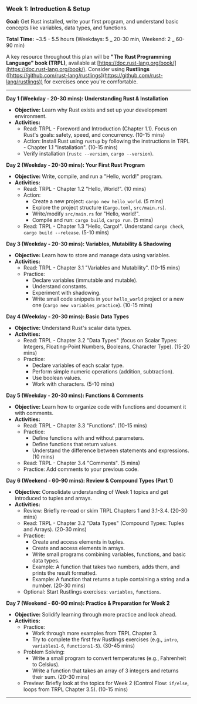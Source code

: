 ### Week 1: Introduction & Setup

**Goal:** Get Rust installed, write your first program, and understand basic concepts like variables, data types, and functions.

**Total Time:** ~3.5 - 5.5 hours (Weekdays: 5 _ 20-30 min, Weekend: 2 _ 60-90 min)

A key resource throughout this plan will be **"The Rust Programming Language" book (TRPL)**, available at [https://doc.rust-lang.org/book/](https://doc.rust-lang.org/book/). Consider using **Rustlings** ([https://github.com/rust-lang/rustlings](https://github.com/rust-lang/rustlings)) for exercises once you're comfortable.

---

**Day 1 (Weekday - 20-30 mins): Understanding Rust & Installation**

- **Objective:** Learn why Rust exists and set up your development environment.
- **Activities:**
  - Read: TRPL - Foreword and Introduction (Chapter 1.1). Focus on Rust's goals: safety, speed, and concurrency. (10-15 mins)
  - Action: Install Rust using `rustup` by following the instructions in TRPL - Chapter 1.1 "Installation". (10-15 mins)
  - Verify installation (`rustc --version`, `cargo --version`).

**Day 2 (Weekday - 20-30 mins): Your First Rust Program**

- **Objective:** Write, compile, and run a "Hello, world!" program.
- **Activities:**
  - Read: TRPL - Chapter 1.2 "Hello, World!". (10 mins)
  - Action:
    - Create a new project: `cargo new hello_world`. (5 mins)
    - Explore the project structure (`Cargo.toml`, `src/main.rs`).
    - Write/modify `src/main.rs` for "Hello, world!".
    - Compile and run: `cargo build`, `cargo run`. (5 mins)
  - Read: TRPL - Chapter 1.3 "Hello, Cargo!". Understand `cargo check`, `cargo build --release`. (5-10 mins)

**Day 3 (Weekday - 20-30 mins): Variables, Mutability & Shadowing**

- **Objective:** Learn how to store and manage data using variables.
- **Activities:**
  - Read: TRPL - Chapter 3.1 "Variables and Mutability". (10-15 mins)
  - Practice:
    - Declare variables (immutable and mutable).
    - Understand constants.
    - Experiment with shadowing.
    - Write small code snippets in your `hello_world` project or a new one (`cargo new variables_practice`). (10-15 mins)

**Day 4 (Weekday - 20-30 mins): Basic Data Types**

- **Objective:** Understand Rust's scalar data types.
- **Activities:**
  - Read: TRPL - Chapter 3.2 "Data Types" (focus on Scalar Types: Integers, Floating-Point Numbers, Booleans, Character Type). (15-20 mins)
  - Practice:
    - Declare variables of each scalar type.
    - Perform simple numeric operations (addition, subtraction).
    - Use boolean values.
    - Work with characters. (5-10 mins)

**Day 5 (Weekday - 20-30 mins): Functions & Comments**

- **Objective:** Learn how to organize code with functions and document it with comments.
- **Activities:**
  - Read: TRPL - Chapter 3.3 "Functions". (10-15 mins)
  - Practice:
    - Define functions with and without parameters.
    - Define functions that return values.
    - Understand the difference between statements and expressions. (10 mins)
  - Read: TRPL - Chapter 3.4 "Comments". (5 mins)
  - Practice: Add comments to your previous code.

**Day 6 (Weekend - 60-90 mins): Review & Compound Types (Part 1)**

- **Objective:** Consolidate understanding of Week 1 topics and get introduced to tuples and arrays.
- **Activities:**
  - Review: Briefly re-read or skim TRPL Chapters 1 and 3.1-3.4. (20-30 mins)
  - Read: TRPL - Chapter 3.2 "Data Types" (Compound Types: Tuples and Arrays). (20-30 mins)
  - Practice:
    - Create and access elements in tuples.
    - Create and access elements in arrays.
    - Write small programs combining variables, functions, and basic data types.
    - Example: A function that takes two numbers, adds them, and prints the result formatted.
    - Example: A function that returns a tuple containing a string and a number. (20-30 mins)
  - Optional: Start Rustlings exercises: `variables`, `functions`.

**Day 7 (Weekend - 60-90 mins): Practice & Preparation for Week 2**

- **Objective:** Solidify learning through more practice and look ahead.
- **Activities:**
  - Practice:
    - Work through more examples from TRPL Chapter 3.
    - Try to complete the first few Rustlings exercises (e.g., `intro`, `variables1-6`, `functions1-5`). (30-45 mins)
  - Problem Solving:
    - Write a small program to convert temperatures (e.g., Fahrenheit to Celsius).
    - Write a function that takes an array of 3 integers and returns their sum. (20-30 mins)
  - Preview: Briefly look at the topics for Week 2 (Control Flow: `if/else`, loops from TRPL Chapter 3.5). (10-15 mins)

---
